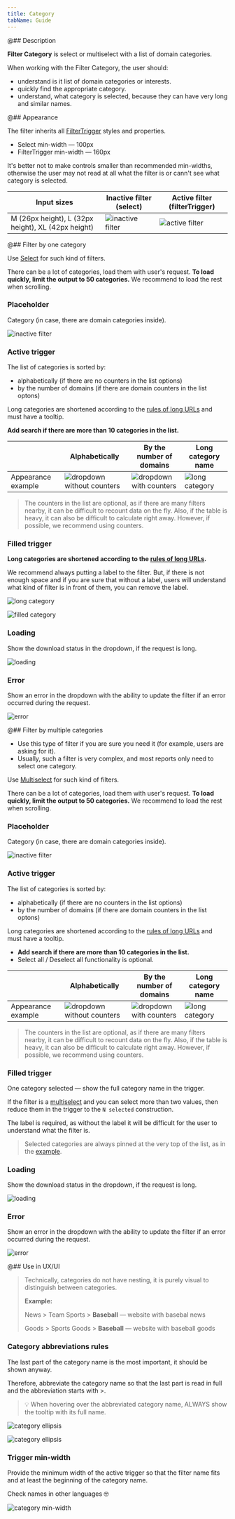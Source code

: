```yaml
---
title: Category
tabName: Guide
---
```


@## Description

**Filter Category** is select or multiselect with a list of domain categories.

<!-- For more details on how to use the list of categories in reports and how to display it, see the guide Categories. -->

When working with the Filter Category, the user should:

- understand is it list of domain categories or interests.
- quickly find the appropriate category.
- understand, what category is selected, because they can have very long and similar names.

@## Appearance

The filter inherits all [FilterTrigger](/components/filter-trigger/) styles and properties.

- Select min-width — 100px
- FilterTrigger min-width — 160px

It's better not to make controls smaller than recommended min-widths, otherwise the user may not read at all what the filter is or cann't see what category is selected.

| Input sizes                                        | Inactive filter (select)              | Active filter (filterTrigger)              |
| -------------------------------------------------- | ------------------------------------- | ------------------------------------------ |
| M (26px height), L (32px height), XL (42px height) | ![inactive filter](static/select.png) | ![active filter](static/filterTrigger.png) |

@## Filter by one category

Use [Select](/components/select/) for such kind of filters.

There can be a lot of categories, load them with user's request. **To load quickly, limit the output to 50 categories.** We recommend to load the rest when scrolling.

### Placeholder

Category (in case, there are domain categories inside).

![inactive filter](static/select.png)

### Active trigger

The list of categories is sorted by:

- alphabetically (if there are no counters in the list options)
- by the number of domains (if there are domain counters in the list optons)

Long categories are shortened according to the [rules of long URLs](/table-group/table-controls/#a5b913) and must have a tooltip.

**Add search if there are more than 10 categories in the list.**

|                    | Alphabetically                                           | By the number of domains                      | Long category name                         |
| ------------------ | -------------------------------------------------------- | --------------------------------------------- | ------------------------------------------ |
| Appearance example | ![dropdown without counters](static/without-counter.png) | ![dropdown with counters](static/counter.png) | ![long category](static/long-category.png) |

> The counters in the list are optional, as if there are many filters nearby, it can be difficult to recount data on the fly. Also, if the table is heavy, it can also be difficult to calculate right away. However, if possible, we recommend using counters.

### Filled trigger

**Long categories are shortened according to the [rules of long URLs](/table-group/table-controls/#a5b913).**

We recommend always putting a label to the filter. But, if there is not enough space and if you are sure that without a label, users will understand what kind of filter is in front of them, you can remove the label.

![long category](static/long-cat.png)

![filled category](static/filled-cat.png)

### Loading

Show the download status in the dropdown, if the request is long.

![loading](static/loading.png)

### Error

Show an error in the dropdown with the ability to update the filter if an error occurred during the request.

![error](static/error.png)

@## Filter by multiple categories

- Use this type of filter if you are sure you need it (for example, users are asking for it).
- Usually, such a filter is very complex, and most reports only need to select one category.

Use [Multiselect](/components/select/) for such kind of filters.

There can be a lot of categories, load them with user's request. **To load quickly, limit the output to 50 categories.** We recommend to load the rest when scrolling.

### Placeholder

Category (in case, there are domain categories inside).

![inactive filter](static/select.png)

### Active trigger

The list of categories is sorted by:

- alphabetically (if there are no counters in the list options)
- by the number of domains (if there are domain counters in the list optons)

Long categories are shortened according to the [rules of long URLs](/table-group/table-controls/#a5b913) and must have a tooltip.

- **Add search if there are more than 10 categories in the list.**
- Select all / Deselect all functionality is optional.

|                    | Alphabetically                                                       | By the number of domains                                  | Long category name                                     |
| ------------------ | -------------------------------------------------------------------- | --------------------------------------------------------- | ------------------------------------------------------ |
| Appearance example | ![dropdown without counters](static/without-counter-multiselect.png) | ![dropdown with counters](static/counter-multiselect.png) | ![long category](static/long-category-multiselect.png) |

> The counters in the list are optional, as if there are many filters nearby, it can be difficult to recount data on the fly. Also, if the table is heavy, it can also be difficult to calculate right away. However, if possible, we recommend using counters.

### Filled trigger

One category selected — show the full category name in the trigger.

If the filter is a [multiselect](/components/select/) and you can select more than two values, then reduce them in the trigger to the `N selected` construction.

The label is required, as without the label it will be difficult for the user to understand what the filter is.

> Selected categories are always pinned at the very top of the list, as in the [example](/components/select/#a0bb9a).

### Loading

Show the download status in the dropdown, if the request is long.

![loading](static/loading.png)

### Error

Show an error in the dropdown with the ability to update the filter if an error occurred during the request.

![error](static/error.png)

@## Use in UX/UI

> Technically, categories do not have nesting, it is purely visual to distinguish between categories.
>
> **Example:**
>
> News > Team Sports > **Baseball** — website with basebal news
>
> Goods > Sports Goods > **Baseball** — website with baseball goods

### Category abbreviations rules

The last part of the category name is the most important, it should be shown anyway.

Therefore, abbreviate the category name so that the last part is read in full and the abbreviation starts with >.

> 💡 When hovering over the abbreviated category name, ALWAYS show the tooltip with its full name.

![category ellipsis](static/name-ellipsis.png)

![category ellipsis](static/long-name-tooltip.png)

### Trigger min-width

Provide the minimum width of the active trigger so that the filter name fits and at least the beginning of the category name.

Check names in other languages 🤓

![category min-width](static/min-width.png)
